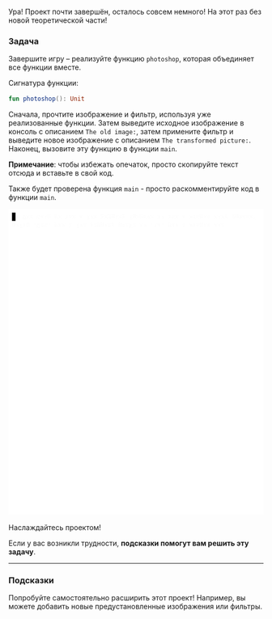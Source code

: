 Ура! Проект почти завершён, осталось совсем немного! На этот раз без новой теоретической части!

### Задача

Завершите игру – реализуйте функцию `photoshop`, которая объединяет все функции вместе.

<div class="hint" title="Нажмите, чтобы увидеть сигнатуру функции photoshop">

Сигнатура функции:
```kotlin
fun photoshop(): Unit
```
</div>

Сначала, прочтите изображение и фильтр, используя уже реализованные функции. Затем выведите исходное изображение в консоль с описанием `The old image:`, затем примените фильтр и выведите новое изображение с описанием `The transformed picture:`. Наконец, вызовите эту функцию в функции `main`.

**Примечание**: чтобы избежать опечаток, просто скопируйте текст отсюда и вставьте в свой код.

Также будет проверена функция `main` - просто раскомментируйте код в функции `main`.

<div class="hint" title="Нажмите, чтобы увидеть пример проекта photoshop в консоли">

![Пример photoshop в консоли](../../utils/src/main/resources/images/part1/almost.done/game.gif "Пример photoshop в консоли")

</div>

Наслаждайтесь проектом!

Если у вас возникли трудности, **подсказки помогут вам решить эту задачу**.

----

### Подсказки

<div class="hint" title="Нажмите, чтобы увидеть возможные способы расширения проекта">

Попробуйте самостоятельно расширить этот проект! Например, вы можете добавить новые предустановленные изображения или фильтры.
</div>